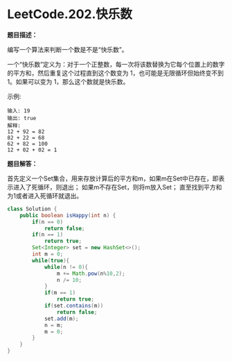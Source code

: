 # LeetCode.202.快乐数

**题目描述：**

编写一个算法来判断一个数是不是“快乐数”。

一个“快乐数”定义为：对于一个正整数，每一次将该数替换为它每个位置上的数字的平方和，然后重复这个过程直到这个数变为 1，也可能是无限循环但始终变不到 1。如果可以变为 1，那么这个数就是快乐数。

示例: 

```
输入: 19
输出: true
解释: 
12 + 92 = 82
82 + 22 = 68
62 + 82 = 100
12 + 02 + 02 = 1
```

**题目解答：**

首先定义一个Set集合，用来存放计算后的平方和m，如果m在Set中已存在，即表示进入了死循环，则退出； 如果m不存在Set，则将m放入Set； 直至找到平方和为1或者进入死循环就退出。

```java
class Solution {
    public boolean isHappy(int n) {
        if(n == 0)
            return false;
        if(n == 1)
            return true;
        Set<Integer> set = new HashSet<>();
        int m = 0;
        while(true){
            while(n != 0){
                m += Math.pow(n%10,2);
                n /= 10;
            }
            if(m == 1)
                return true;
            if(set.contains(m))
                return false;
            set.add(m);
            n = m;
            m = 0;
        }
    }
}
```